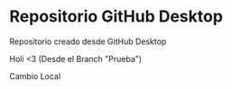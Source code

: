 # Repositorio GitHub Desktop 
 Repositorio creado desde GitHub Desktop
 
 Holi <3 (Desde el Branch "Prueba")

 Cambio Local 
